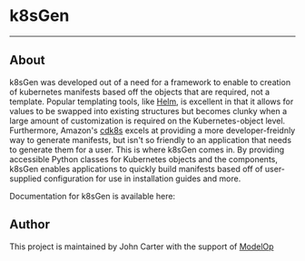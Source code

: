 # k8sGen
---
## About
k8sGen was developed out of a need for a framework to enable to creation of kubernetes manifests based off the objects that are required, not a template.  Popular templating tools, like [Helm](https://helm.sh), is excellent in that it allows for values to be swapped into existing structures but becomes clunky when a large amount of customization is required on the Kubernetes-object level. Furthermore, Amazon's [cdk8s](https://cdk8s.io) excels at providing a more developer-freidnly way to generate manifests, but isn't so friendly to an application that needs to generate them for a user.  This is where k8sGen comes in.  By providing accessible Python classes for Kubernetes objects and the components, k8sGen enables applications to quickly build manifests based off of user-supplied configuration for use in installation guides and more.


Documentation for k8sGen is available here:

## Author
This project is maintained by John Carter with the support of [ModelOp](http://modelop.com)